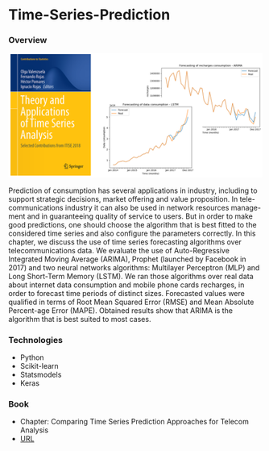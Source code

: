 # Time-Series-Prediction


### Overview
![alt tag](https://github.com/andrempinho/Time-Series/blob/master/time_series/doc/Overview.png)

Prediction of consumption has several applications in industry, including to support strategic decisions, market offering and value proposition. In tele-communications industry it can also be used in network resources manage-ment and in guaranteeing quality of service to users. But in order to make good predictions, one should choose the algorithm that is best fitted to the considered time series and also configure the parameters correctly. In this chapter, we discuss the use of time series forecasting algorithms over telecommunications data. We evaluate the use of Auto-Regressive Integrated Moving Average (ARIMA), Prophet (launched by Facebook in 2017) and two neural networks algorithms: Multilayer Perceptron (MLP) and Long Short-Term Memory (LSTM). We ran those algorithms over real data about internet data consumption and mobile phone cards recharges, in order to forecast time periods of distinct sizes. Forecasted values were qualified in terms of Root Mean Squared Error (RMSE) and Mean Absolute Percent-age Error (MAPE). Obtained results show that ARIMA is the algorithm that is best suited to most cases.


### Technologies
* Python
* Scikit-learn
* Statsmodels
* Keras


### Book
* Chapter: Comparing Time Series Prediction Approaches for Telecom Analysis
* [URL](https://link.springer.com/book/10.1007/978-3-030-26036-1#toc)
